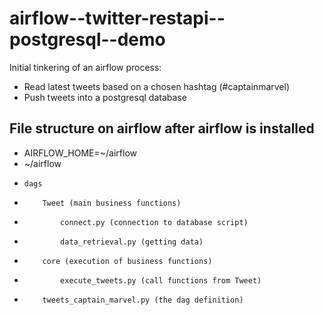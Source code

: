 # airflow--twitter-restapi--postgresql--demo
Initial tinkering of an airflow process: 
* Read latest tweets based on a chosen hashtag (#captainmarvel)
* Push tweets into a postgresql database

## File structure on airflow after airflow is installed
* AIRFLOW_HOME=~/airflow
* ~/airflow
*     dags
*         Tweet (main business functions)
*             connect.py (connection to database script)
*             data_retrieval.py (getting data)
*         core (execution of business functions)
*             execute_tweets.py (call functions from Tweet)
*         tweets_captain_marvel.py (the dag definition)
